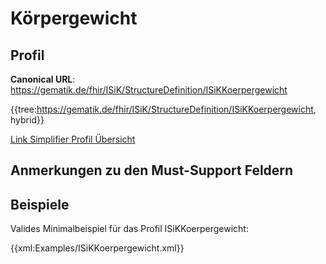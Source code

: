 # Körpergewicht

## Profil

**Canonical URL**: https://gematik.de/fhir/ISiK/StructureDefinition/ISiKKoerpergewicht

{{tree:https://gematik.de/fhir/ISiK/StructureDefinition/ISiKKoerpergewicht, hybrid}}

[Link Simplifier Profil Übersicht](https://gematik.de/fhir/ISiK/StructureDefinition/ISiKKoerpergewicht)

## Anmerkungen zu den Must-Support Feldern

## Beispiele

Valides Minimalbeispiel für das Profil ISiKKoerpergewicht:

{{xml:Examples/ISiKKoerpergewicht.xml}}